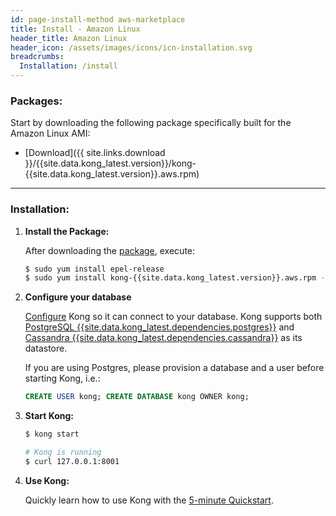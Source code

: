 ```yaml
---
id: page-install-method aws-marketplace
title: Install - Amazon Linux
header_title: Amazon Linux
header_icon: /assets/images/icons/icn-installation.svg
breadcrumbs:
  Installation: /install
---
```


### Packages:

Start by downloading the following package specifically built for the Amazon Linux AMI:

- [Download]({{ site.links.download }}/{{site.data.kong_latest.version}}/kong-{{site.data.kong_latest.version}}.aws.rpm)

----

### Installation:

1. **Install the Package:**

    After downloading the [package](#packages), execute:

    ```bash
    $ sudo yum install epel-release
    $ sudo yum install kong-{{site.data.kong_latest.version}}.aws.rpm --nogpgcheck
    ```

2. **Configure your database**

    [Configure][configuration] Kong so it can connect to your database. Kong supports both [PostgreSQL {{site.data.kong_latest.dependencies.postgres}}](http://www.postgresql.org/) and [Cassandra {{site.data.kong_latest.dependencies.cassandra}}](http://cassandra.apache.org/) as its datastore.

    If you are using Postgres, please provision a database and a user before starting Kong, i.e.:

    ```sql
    CREATE USER kong; CREATE DATABASE kong OWNER kong;
    ```

3. **Start Kong:**

    ```bash
    $ kong start

    # Kong is running
    $ curl 127.0.0.1:8001
    ```

4. **Use Kong:**

    Quickly learn how to use Kong with the [5-minute Quickstart](/docs/latest/getting-started/quickstart).

[configuration]: /docs/{{site.data.kong_latest.release}}/configuration#database
